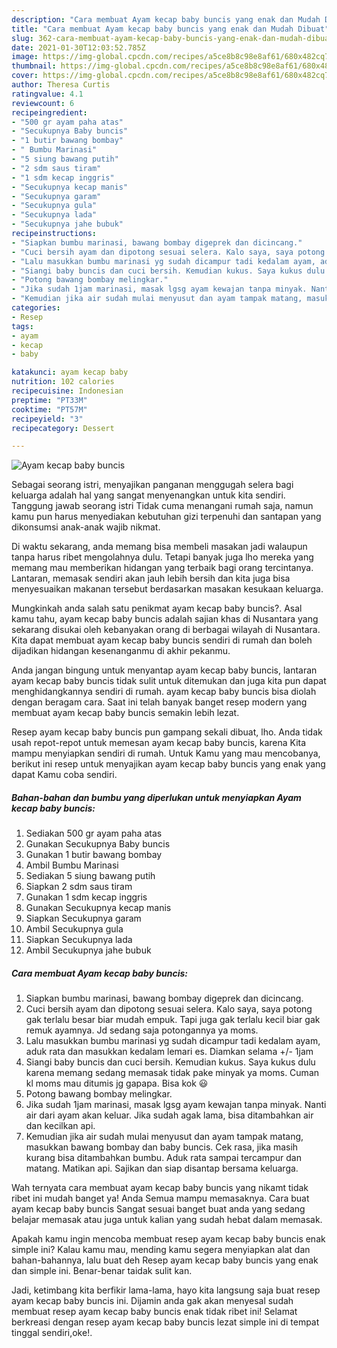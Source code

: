 ```yaml
---
description: "Cara membuat Ayam kecap baby buncis yang enak dan Mudah Dibuat"
title: "Cara membuat Ayam kecap baby buncis yang enak dan Mudah Dibuat"
slug: 362-cara-membuat-ayam-kecap-baby-buncis-yang-enak-dan-mudah-dibuat
date: 2021-01-30T12:03:52.785Z
image: https://img-global.cpcdn.com/recipes/a5ce8b8c98e8af61/680x482cq70/ayam-kecap-baby-buncis-foto-resep-utama.jpg
thumbnail: https://img-global.cpcdn.com/recipes/a5ce8b8c98e8af61/680x482cq70/ayam-kecap-baby-buncis-foto-resep-utama.jpg
cover: https://img-global.cpcdn.com/recipes/a5ce8b8c98e8af61/680x482cq70/ayam-kecap-baby-buncis-foto-resep-utama.jpg
author: Theresa Curtis
ratingvalue: 4.1
reviewcount: 6
recipeingredient:
- "500 gr ayam paha atas"
- "Secukupnya Baby buncis"
- "1 butir bawang bombay"
- " Bumbu Marinasi"
- "5 siung bawang putih"
- "2 sdm saus tiram"
- "1 sdm kecap inggris"
- "Secukupnya kecap manis"
- "Secukupnya garam"
- "Secukupnya gula"
- "Secukupnya lada"
- "Secukupnya jahe bubuk"
recipeinstructions:
- "Siapkan bumbu marinasi, bawang bombay digeprek dan dicincang."
- "Cuci bersih ayam dan dipotong sesuai selera. Kalo saya, saya potong gak terlalu besar biar mudah empuk. Tapi juga gak terlalu kecil biar gak remuk ayamnya. Jd sedang saja potongannya ya moms."
- "Lalu masukkan bumbu marinasi yg sudah dicampur tadi kedalam ayam, aduk rata dan masukkan kedalam lemari es. Diamkan selama +/- 1jam"
- "Siangi baby buncis dan cuci bersih. Kemudian kukus. Saya kukus dulu karena memang sedang memasak tidak pake minyak ya moms. Cuman kl moms mau ditumis jg gapapa. Bisa kok 😃"
- "Potong bawang bombay melingkar."
- "Jika sudah 1jam marinasi, masak lgsg ayam kewajan tanpa minyak. Nanti air dari ayam akan keluar. Jika sudah agak lama, bisa ditambahkan air dan kecilkan api."
- "Kemudian jika air sudah mulai menyusut dan ayam tampak matang, masukkan bawang bombay dan baby buncis. Cek rasa, jika masih kurang bisa ditambahkan bumbu. Aduk rata sampai tercampur dan matang. Matikan api. Sajikan dan siap disantap bersama keluarga."
categories:
- Resep
tags:
- ayam
- kecap
- baby

katakunci: ayam kecap baby 
nutrition: 102 calories
recipecuisine: Indonesian
preptime: "PT33M"
cooktime: "PT57M"
recipeyield: "3"
recipecategory: Dessert

---
```



![Ayam kecap baby buncis](https://img-global.cpcdn.com/recipes/a5ce8b8c98e8af61/680x482cq70/ayam-kecap-baby-buncis-foto-resep-utama.jpg)

Sebagai seorang istri, menyajikan panganan menggugah selera bagi keluarga adalah hal yang sangat menyenangkan untuk kita sendiri. Tanggung jawab seorang istri Tidak cuma menangani rumah saja, namun kamu pun harus menyediakan kebutuhan gizi terpenuhi dan santapan yang dikonsumsi anak-anak wajib nikmat.

Di waktu  sekarang, anda memang bisa membeli masakan jadi walaupun tanpa harus ribet mengolahnya dulu. Tetapi banyak juga lho mereka yang memang mau memberikan hidangan yang terbaik bagi orang tercintanya. Lantaran, memasak sendiri akan jauh lebih bersih dan kita juga bisa menyesuaikan makanan tersebut berdasarkan masakan kesukaan keluarga. 



Mungkinkah anda salah satu penikmat ayam kecap baby buncis?. Asal kamu tahu, ayam kecap baby buncis adalah sajian khas di Nusantara yang sekarang disukai oleh kebanyakan orang di berbagai wilayah di Nusantara. Kita dapat membuat ayam kecap baby buncis sendiri di rumah dan boleh dijadikan hidangan kesenanganmu di akhir pekanmu.

Anda jangan bingung untuk menyantap ayam kecap baby buncis, lantaran ayam kecap baby buncis tidak sulit untuk ditemukan dan juga kita pun dapat menghidangkannya sendiri di rumah. ayam kecap baby buncis bisa diolah dengan beragam cara. Saat ini telah banyak banget resep modern yang membuat ayam kecap baby buncis semakin lebih lezat.

Resep ayam kecap baby buncis pun gampang sekali dibuat, lho. Anda tidak usah repot-repot untuk memesan ayam kecap baby buncis, karena Kita mampu menyiapkan sendiri di rumah. Untuk Kamu yang mau mencobanya, berikut ini resep untuk menyajikan ayam kecap baby buncis yang enak yang dapat Kamu coba sendiri.

<!--inarticleads1-->

##### Bahan-bahan dan bumbu yang diperlukan untuk menyiapkan Ayam kecap baby buncis:

1. Sediakan 500 gr ayam paha atas
1. Gunakan Secukupnya Baby buncis
1. Gunakan 1 butir bawang bombay
1. Ambil  Bumbu Marinasi
1. Sediakan 5 siung bawang putih
1. Siapkan 2 sdm saus tiram
1. Gunakan 1 sdm kecap inggris
1. Gunakan Secukupnya kecap manis
1. Siapkan Secukupnya garam
1. Ambil Secukupnya gula
1. Siapkan Secukupnya lada
1. Ambil Secukupnya jahe bubuk




<!--inarticleads2-->

##### Cara membuat Ayam kecap baby buncis:

1. Siapkan bumbu marinasi, bawang bombay digeprek dan dicincang.
1. Cuci bersih ayam dan dipotong sesuai selera. Kalo saya, saya potong gak terlalu besar biar mudah empuk. Tapi juga gak terlalu kecil biar gak remuk ayamnya. Jd sedang saja potongannya ya moms.
1. Lalu masukkan bumbu marinasi yg sudah dicampur tadi kedalam ayam, aduk rata dan masukkan kedalam lemari es. Diamkan selama +/- 1jam
1. Siangi baby buncis dan cuci bersih. Kemudian kukus. Saya kukus dulu karena memang sedang memasak tidak pake minyak ya moms. Cuman kl moms mau ditumis jg gapapa. Bisa kok 😃
1. Potong bawang bombay melingkar.
1. Jika sudah 1jam marinasi, masak lgsg ayam kewajan tanpa minyak. Nanti air dari ayam akan keluar. Jika sudah agak lama, bisa ditambahkan air dan kecilkan api.
1. Kemudian jika air sudah mulai menyusut dan ayam tampak matang, masukkan bawang bombay dan baby buncis. Cek rasa, jika masih kurang bisa ditambahkan bumbu. Aduk rata sampai tercampur dan matang. Matikan api. Sajikan dan siap disantap bersama keluarga.




Wah ternyata cara membuat ayam kecap baby buncis yang nikamt tidak ribet ini mudah banget ya! Anda Semua mampu memasaknya. Cara buat ayam kecap baby buncis Sangat sesuai banget buat anda yang sedang belajar memasak atau juga untuk kalian yang sudah hebat dalam memasak.

Apakah kamu ingin mencoba membuat resep ayam kecap baby buncis enak simple ini? Kalau kamu mau, mending kamu segera menyiapkan alat dan bahan-bahannya, lalu buat deh Resep ayam kecap baby buncis yang enak dan simple ini. Benar-benar taidak sulit kan. 

Jadi, ketimbang kita berfikir lama-lama, hayo kita langsung saja buat resep ayam kecap baby buncis ini. Dijamin anda gak akan menyesal sudah membuat resep ayam kecap baby buncis enak tidak ribet ini! Selamat berkreasi dengan resep ayam kecap baby buncis lezat simple ini di tempat tinggal sendiri,oke!.

